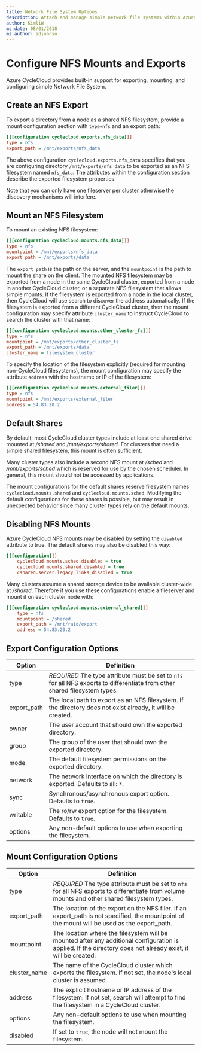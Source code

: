 ```yaml
---
title: Network File System Options
description: Attach and manage simple network file systems within Azure CycleCloud.
author: KimliW
ms.date: 08/01/2018
ms.author: adjohnso
---
```


# Configure NFS Mounts and Exports

Azure CycleCloud provides built-in support for exporting, mounting, and configuring simple Network File System.

## Create an NFS Export

To export a directory from a node as a shared NFS filesystem, provide a mount configuration section with `type=nfs` and an export path:

``` ini
[[[configuration cyclecloud.exports.nfs_data]]]
type = nfs
export_path = /mnt/exports/nfs_data
```

The above configuration `cyclecloud.exports.nfs_data` specifies that you are configuring directory `/mnt/exports/nfs_data` to be exported as an NFS filesystem named `nfs_data`. The attributes within the configuration section describe the exported filesystem properties.

Note that you can only have one fileserver per cluster otherwise the discovery mechanisms will interfere.


## Mount an NFS Filesystem

To mount an existing NFS filesystem:

``` ini
[[[configuration cyclecloud.mounts.nfs_data]]]
type = nfs
mountpoint = /mnt/exports/nfs_data
export_path = /mnt/exports/data
```

The `export_path` is the path on the server, and the `mountpoint` is the path to mount the share on the client. The mounted NFS filesystem may be exported from a node in the same CycleCloud cluster, exported from a node in another CycleCloud cluster, or a separate NFS filesystem that allows simple mounts. If the filesystem is exported from a node in the local cluster, then CycleCloud will use search to discover the address automatically. If the filesystem is exported from a different CycleCloud cluster, then the mount configuration may specify attribute `cluster_name` to instruct CycleCloud to search the cluster with that name:

``` ini
[[[configuration cyclecloud.mounts.other_cluster_fs]]]
type = nfs
mountpoint = /mnt/exports/other_cluster_fs
export_path = /mnt/exports/data
cluster_name = filesystem_cluster
```

To specify the location of the filesystem explicitly (required for mounting non-CycleCloud filesystems), the mount configuration may specify the attribute `address` with the hostname or IP of the filesystem:

``` ini
[[[configuration cyclecloud.mounts.external_filer]]]
type = nfs
mountpoint = /mnt/exports/external_filer
address = 54.83.20.2
```

## Default Shares

By default, most CycleCloud cluster types include at least one shared drive mounted at _/shared_ and _/mnt/exports/shared_. For clusters that need a simple shared filesystem, this mount is often sufficient.

Many cluster types also include a second NFS mount at _/sched_ and _/mnt/exports/sched_ which is reserved for use by the chosen scheduler. In general, this mount should not be accessed by applications.

The mount configurations for the default shares reserve filesystem names `cyclecloud.mounts.shared` and `cyclecloud.mounts.sched`. Modifying the default configurations for these shares is possible, but may result in unexpected behavior since many cluster types rely on the default mounts.

## Disabling NFS Mounts

Azure CycleCloud NFS mounts may be disabled by setting the `disabled` attribute to true. The default shares may also be disabled this way:

``` ini
[[[configuration]]]
    cyclecloud.mounts.sched.disabled = true
    cyclecloud.mounts.shared.disabled = true
    cshared.server.legacy_links_disabled = true
```

Many clusters assume a shared storage device to be available cluster-wide at _/shared_. Therefore if you use these configurations
enable a fileserver and mount it on each cluster node with:

``` ini
[[[configuration cyclecloud.mounts.external_shared]]]
    type = nfs
    mountpoint = /shared
    export_path = /mnt/raid/export
    address = 54.83.20.2
```


## Export Configuration Options

| Option       | Definition                                                                                                                                              |
| ------------ | ------------------------------------------------------------------------------------------------------------------------------------------------------- |
| type         | *REQUIRED* The type attribute must be set to `nfs` for all NFS exports to differentiate from other shared filesystem types. |
| export_path  | The local path to export as an NFS filesystem.  If the directory does not exist already, it will be created.                                            |
| owner        | The user account that should own the exported directory.                                                                                                |
| group        | The group of the user that should own the exported directory.                                                                                           |
| mode         | The default filesystem permissions on the exported directory.                                                                                           |
| network      | The network interface on which the directory is exported.  Defaults to all: `*`.                                                                        |
| sync         | Synchronous/asynchronous export option.  Defaults to `true`.                                                                                            |
| writable     | The ro/rw export option for the filesystem. Defaults to `true`.                                                                                         |
| options      | Any non-default options to use when exporting the filesystem.                                                                                           |

## Mount Configuration Options

| Option        | Definition                                                                                                                                                     |
| ------------- | -------------------------------------------------------------------------------------------------------------------------------------------------------------- |
| type          | *REQUIRED* The type attribute must be set to `nfs` for all NFS exports to differentiate from volume mounts and other shared filesystem types.                  |
| export_path   | The location of the export on the NFS filer.  If an export_path is not specified, the  mountpoint of the mount will be used as the export_path.                |
| mountpoint    | The location where the filesystem will be mounted after any additional configuration is applied.  If the directory does not already exist, it will be created. |
| cluster_name  | The name of the CycleCloud cluster which exports the filesystem.  If not set, the node's local cluster is assumed.                                             |
| address       | The explicit hostname or IP address of the filesystem.  If not set, search will attempt to find the filesystem in a CycleCloud cluster.                        |
| options       | Any non-default options to use when mounting the filesystem.                                                                                                   |
| disabled      | If set to `true`, the node will not mount the filesystem.                                                                                                      || Option